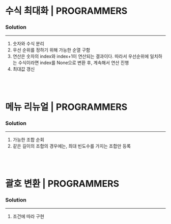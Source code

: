 # 수식 최대화 | PROGRAMMERS
### Solution
---
1. 숫자와 수식 분리
2. 우선 순위를 정하기 위해 가능한 순열 구함
3. 연산은 숫자의 index와 index+1이 연산되는 결과이다. 따라서 우선순위에 일치하는 수식이라면 index를 None으로 변환 후, 계속해서 연산 진행
4. 최대값 갱신

</br></br>

# 메뉴 리뉴얼 | PROGRAMMERS
### Solution
---
1. 가능한 조합 순회
2. 같은 길이의 조합의 경우에는, 최대 빈도수를 가지는 조합만 등록

</br></br>

# 괄호 변환 | PROGRAMMERS
### Solution
---
1. 조건에 따라 구현
</br></br>

